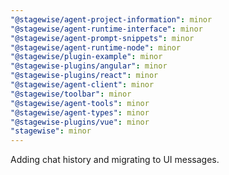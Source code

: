 ```yaml
---
"@stagewise/agent-project-information": minor
"@stagewise/agent-runtime-interface": minor
"@stagewise/agent-prompt-snippets": minor
"@stagewise/agent-runtime-node": minor
"@stagewise/plugin-example": minor
"@stagewise-plugins/angular": minor
"@stagewise-plugins/react": minor
"@stagewise/agent-client": minor
"@stagewise/toolbar": minor
"@stagewise/agent-tools": minor
"@stagewise/agent-types": minor
"@stagewise-plugins/vue": minor
"stagewise": minor
---
```


Adding chat history and migrating to UI messages.
